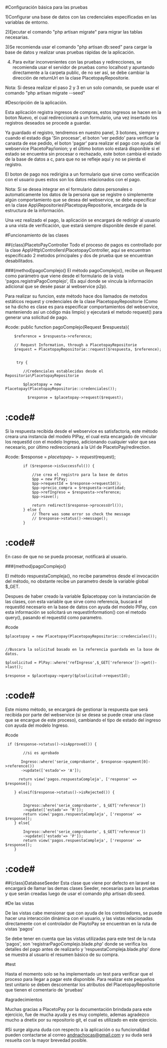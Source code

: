 #Configuración básica para las pruebas

1)Configurar una base de datos con las credenciales especificadas en las variablas de entorno.

2)Ejecutar el comando "php artisan migrate" para migrar las tablas necesarias.

3)Se recomienda usar el comando "php artisan db:seed" para cargar la base de datos y realizar unas pruebas rápidas de la aplicación.

4) Para evitar inconvenientes con las pruebas y redirecciones, se recomienda usar el servidor de pruebas como localhost y apuntando directamente a la carpeta public, de no ser así, se debe cambiar la dirección de returnUrl en la clase PlacetopayRepositorie.

Nota: Si desea realizar el paso 2 y 3 en un solo comando, se puede usar el comando "php artisan migrate --seed"

#Descripción de la aplicación.

Esta aplicación registra ingresos de compras, estos ingresos se hacen en la boton Nuevo, el cual redireccionará a un formulario, una vez insertado los registros deseados se procede a guardar. 

Ya guardado el registro, tendremos en nuestro panel, 3 botones, siempre y cuando el estado diga 'Sin procesar', el boton 'ver pedido' para verificar la canasta de ese pedido, el boton 'pagar' para realizar el pago con ayuda del webservice PlacetoPay/ionion; y el último boton solo estará disponible si el estado se encuentra sin procesar o rechazado, este boton cambia el estado de la base de datos a c, para que no se refleje aquí y no se pierda el registro.

El boton de pago nos redirigira a un formulario que sirve como verificación con el usuario pues estos son los datos relacionados con el pago. 

Nota: Si se desea integrar en el formulario datos personales o automaticamente los datos de la persona que se registre o simplemente algún comportamiento que se desea del webservice, se debe expecificar en la clase App\Repositories\PlacetopayRepositorie, encargada de la estructura de la información.

Una vez realizado el pago, la aplicación se encargará de redirigir al usuario a una vista de verificación, que estará siempre disponible desde el panel.

#Funcionamiento de las clases

##{class}PlacetoPayController
Todo el proceso de pagos es controllado por la clase App\Http\Controllers\PlacetopayController, aquí se encuentran especificado 2 metodos principales y dos de prueba que se encuentran desabilitados.

###{method}pagoComplejo()
El método pagoComplejo(), recibe un Request como parámetro que viene desde el formulario de la vista 'pagos.registraPagoComplejo', (Es aquí donde se vincula la información adicional que se desée pasar al webservice p2p).

Para realizar su funcion, este método hace dos llamados de metodos estáticos request y credenciales de la clase PlacetopayRepositorie (Como se ha dicho es clase es para especificar comportamientos del webservice, manteniendo así un código más limpio) y ejecutará el metodo request() para generar una solicitud de pago.

#code:
   public function pagoComplejo(Request $respuesta){
        

        $reference = $respuesta->reference;

        // Request Information, through a PlacetopayRepositorie
        $request = PlacetopayRepositorie::request($respuesta, $reference);
        
           
         try {

            //Credenciales establecidas desde el Repositorio\PlacetopayRepositorie

            $placetopay = new Placetopay(PlacetopayRepositorie::credenciales());

              $response = $placetopay->request($request);

#           :code#


Si la respuesta recibida desde el webservice es satisfactoria, este método creara una instancia del modelo PlPay, el cual esta encargado de vincular los requestId con el modelo Ingreso, adicionando cualquier valor que sea necesario, por último redireccionará a la Url de PlacetoPay/redirection.

#code:
  $response = $placetopay->request($request);
        
            if ($response->isSuccessful()) {

                //se crea el registro para la base de datos
                $pp = new PlPay;
                $pp->requestId = $response->requestId();
                $pp->precio_compra = $respuesta->cantidad;
                $pp->refIngreso = $respuesta->reference;
                $pp->save();

                return redirect($response->processUrl());
            } else {
                // There was some error so check the message
                // $response->status()->message();
            }

 #           :code#

En caso de que no se pueda procesar, notificará al usuario.

###{method}pagoComplejo()


El método respuestaCompleja(), no recibe parametros desde el invocación del método, no obstante recibe un parametro desde la variable global $_GET.

Despues de haber creado la variable $placetopay con la instanciación de las clases, con esta variable que sirve como referencia, buscará el requestId necesario en la base de datos con ayuda del modelo PlPay, con esta información se solicitará un requestInformation() con el metodo query(), pasando el requestId como parametro.

#code

    $placetopay = new Placetopay(PlacetopayRepositorie::credenciales());
        

    //Buscara la solicitud basado en la referencia guardada en la base de datos.
   
    $plsolicitud = PlPay::where('refIngreso',$_GET['reference'])->get()->last();
    
    $response = $placetopay->query($plsolicitud->requestId);

 #           :code#

 Este mismo método, se encargará de gestionar la respuesta que será recibida por parte del webservice (si se desea se puede crear una clase que se encargue de este proceso), cambiando el tipo de estado del ingreso con ayuda del modelo Ingreso.

 #code

     if ($response->status()->isApproved()) {
            
            //si es aprobado
        
           Ingreso::where('serie_comprobante', $response->payment[0]->reference())
           ->update(['estado'=> 'A']);
            
          return view('pagos.respuestaCompleja', ['response' => $response]);

        } elseif($response->status()->isRejected()) {
                     
          
            Ingreso::where('serie_comprobante', $_GET['reference'])
            ->update(['estado'=> 'R']);
            return view('pagos.respuestaCompleja', ['response' => $response]);
        } else{
        
            Ingreso::where('serie_comprobante', $_GET['reference'])
            ->update(['estado'=> 'P']);
            return view('pagos.respuestaCompleja', ['response' => $response]);
        }


 #           :code#

##{class}DatabaseSeeder
Esta clase que viene por defecto en laravel se encargará de llamar las demas clases Seeder, necesarias para las pruebas y que serán creadas luego de usar el comando php artisan db:seed.


#De las vistas

De las vistas cabe mensionar que con ayuda de los controladores, se puede hacer una interacción dinámica con el usuario, y las vistas relacionadas directamente con el controlador de PlaytoPay se encuentran en la ruta de vistas 'pagos'

Se debe tener en cuenta que las vistas utilizadas para este test de la ruta 'pagos', son 'registrarPagoComplejo.blade.php' donde se verifica los detalles del pago antes de realizarlo y 'respuestaCompleja.blade.php' done se muestra al usuario el resumen básico de su compra.

#test

Hasta el momento solo se ha implementado un test para verificar que el proceso para llegar a pagar este disponible. 
Para realizar este pequeños test unitario se deben descomentar los atributos del PlacetopayRepositorie que tienen el comentario de 'pruebas'

#agradecimientos

Muchas gracias a PlacetoPay por la documentación brindada para este ejercicio, fue de mucha ayuda y es muy completo, ademas agradezco mucho a dnetix por su repositorio git, el cual es utilizado en este ejercicio.

#Si surge alguna duda con respecto a la aplicación o su funcionalidad pueden contactarse al correo andnachocas@gmail.com y su duda será resuelta con la mayor brevedad posible.

